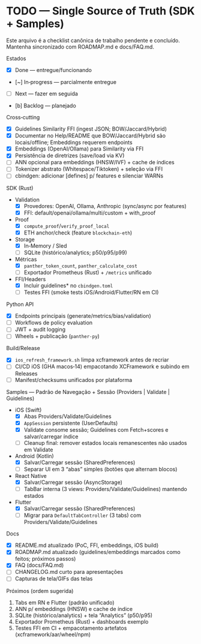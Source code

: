 # TODO — Single Source of Truth (SDK + Samples)

Este arquivo é a checklist canônica de trabalho pendente e concluído. Mantenha sincronizado com ROADMAP.md e docs/FAQ.md.

Estados
- [x] Done — entregue/funcionando
- [~] In‑progress — parcialmente entregue
- [ ] Next — fazer em seguida
- [b] Backlog — planejado

Cross‑cutting
- [x] Guidelines Similarity FFI (ingest JSON; BOW/Jaccard/Hybrid)
- [x] Documentar no Help/README que BOW/Jaccard/Hybrid são locais/offline; Embeddings requerem endpoints
- [x] Embeddings (OpenAI/Ollama) para Similarity via FFI
- [x] Persistência de diretrizes (save/load via KV)
- [ ] ANN opcional para embeddings (HNSW/IVF) + cache de índices
- [ ] Tokenizer abstrato (Whitespace/Tiktoken) + seleção via FFI
- [ ] cbindgen: adicionar [defines] p/ features e silenciar WARNs

SDK (Rust)
- Validation
  - [x] Provedores: OpenAI, Ollama, Anthropic (sync/async por features)
  - [x] FFI: default/openai/ollama/multi/custom + with_proof
- Proof
  - [x] `compute_proof`/`verify_proof_local`
  - [x] ETH anchor/check (feature `blockchain-eth`)
- Storage
  - [x] In‑Memory / Sled
  - [ ] SQLite (histórico/analytics; p50/p95/p99)
- Métricas
  - [x] `panther_token_count`, `panther_calculate_cost`
  - [ ] Exportador Prometheus (Rust) + `/metrics` unificado
- FFI/Headers
  - [x] Incluir guidelines* no `cbindgen.toml`
  - [ ] Testes FFI (smoke tests iOS/Android/Flutter/RN em CI)

Python API
- [x] Endpoints principais (generate/metrics/bias/validation)
- [ ] Workflows de policy evaluation
- [ ] JWT + audit logging
- [ ] Wheels + publicação (`panther-py`)

Build/Release
- [x] `ios_refresh_framework.sh` limpa xcframework antes de recriar
- [ ] CI/CD iOS (GHA macos‑14) empacotando XCFramework e subindo em Releases
- [ ] Manifest/checksums unificados por plataforma

Samples — Padrão de Navegação + Sessão (Providers | Validate | Guidelines)
- iOS (Swift)
  - [x] Abas Providers/Validate/Guidelines
  - [x] `AppSession` persistente (UserDefaults)
  - [x] Validate consome sessão; Guidelines com Fetch+scores e salvar/carregar índice
  - [ ] Cleanup final: remover estados locais remanescentes não usados em Validate
- Android (Kotlin)
  - [x] Salvar/Carregar sessão (SharedPreferences)
  - [ ] Separar UI em 3 “abas” simples (botões que alternam blocos)
- React Native
  - [x] Salvar/Carregar sessão (AsyncStorage)
  - [ ] TabBar interna (3 views: Providers/Validate/Guidelines) mantendo estados
- Flutter
  - [x] Salvar/Carregar sessão (SharedPreferences)
  - [ ] Migrar para `DefaultTabController` (3 tabs) com Providers/Validate/Guidelines

Docs
- [x] README.md atualizado (PoC, FFI, embeddings, iOS build)
- [x] ROADMAP.md atualizado (guidelines/embeddings marcados como feitos; próximos passos)
- [x] FAQ (docs/FAQ.md)
- [ ] CHANGELOG.md curto para apresentações
- [ ] Capturas de tela/GIFs das telas

Próximos (ordem sugerida)
1) Tabs em RN e Flutter (padrão unificado)
2) ANN p/ embeddings (HNSW) e cache de índice
3) SQLite (histórico/analytics) + tela “Analytics” (p50/p95)
4) Exportador Prometheus (Rust) + dashboards exemplo
5) Testes FFI em CI + empacotamento artefatos (xcframework/aar/wheel/npm)
